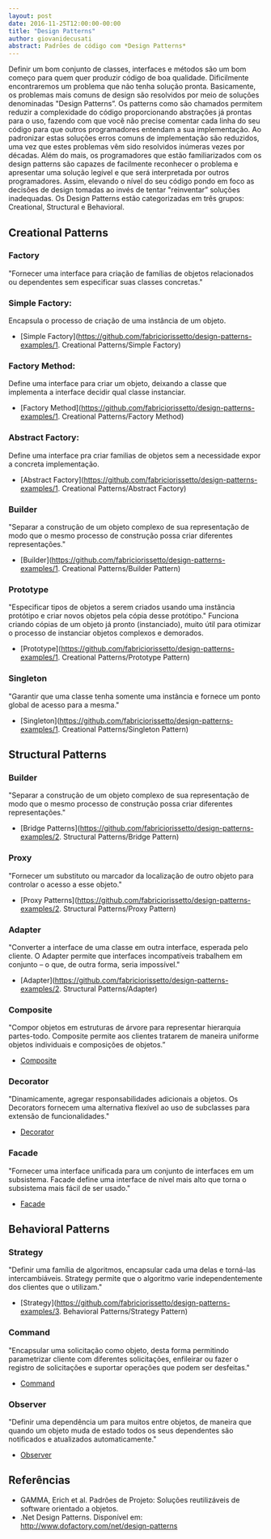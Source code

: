 ```yaml
---
layout: post
date: 2016-11-25T12:00:00-00:00
title: "Design Patterns"
author: giovanidecusati
abstract: Padrões de código com *Design Patterns*
---
```

Definir um bom conjunto de classes, interfaces e métodos são um bom começo para quem quer produzir código de boa qualidade. Dificilmente encontraremos um problema que não tenha solução pronta. Basicamente, os problemas mais comuns de design são resolvidos por meio de soluções denominadas "Design Patterns”. Os patterns como são chamados permitem reduzir a complexidade do código proporcionando abstrações já prontas para o uso, fazendo com que você não precise comentar cada linha do seu código para que outros programadores entendam a sua implementação. Ao padronizar estas soluções erros comuns de implementação são reduzidos, uma vez que estes problemas vêm sido resolvidos inúmeras vezes por décadas. Além do mais, os programadores que estão familiarizados com os design patterns são capazes de facilmente reconhecer o problema e apresentar uma solução legível e que será interpretada por outros programadores. Assim, elevando o nível do seu código pondo em foco as decisões de design tomadas ao invés de tentar "reinventar” soluções inadequadas. Os Design Patterns estão categorizadas em três grupos: Creational, Structural e Behavioral.

## Creational Patterns

### Factory
"Fornecer uma interface para criação de famílias de objetos relacionados ou dependentes sem especificar suas classes concretas."

### Simple Factory: 
Encapsula o processo de criação de uma instância de um objeto.
 * [Simple Factory](https://github.com/fabriciorissetto/design-patterns-examples/1. Creational Patterns/Simple Factory)

### Factory Method: 
Define uma interface para criar um objeto, deixando a classe que implementa a interface decidir qual classe instanciar.
 * [Factory Method](https://github.com/fabriciorissetto/design-patterns-examples/1. Creational Patterns/Factory Method)

### Abstract Factory: 
Define uma interface pra criar familias de objetos sem a necessidade expor a concreta implementação. 
 * [Abstract Factory](https://github.com/fabriciorissetto/design-patterns-examples/1. Creational Patterns/Abstract Factory)

### Builder
"Separar a construção de um objeto complexo de sua representação de modo que o mesmo processo de construção possa criar diferentes representações."
 * [Builder](https://github.com/fabriciorissetto/design-patterns-examples/1. Creational Patterns/Builder Pattern)

### Prototype
"Especificar tipos de objetos a serem criados usando uma instância protótipo e criar novos objetos pela cópia desse protótipo."
Funciona criando cópias de um objeto já pronto (instanciado), muito útil para otimizar o processo de instanciar objetos complexos e demorados.  
 * [Prototype](https://github.com/fabriciorissetto/design-patterns-examples/1. Creational Patterns/Prototype Pattern)

### Singleton
"Garantir que uma classe tenha somente uma instância e fornece um ponto global de acesso para a mesma." 
 * [Singleton](https://github.com/fabriciorissetto/design-patterns-examples/1. Creational Patterns/Singleton Pattern)

## Structural Patterns

### Builder
"Separar a construção de um objeto complexo de sua representação de modo que o mesmo processo de construção possa criar diferentes representações."
 * [Bridge Patterns](https://github.com/fabriciorissetto/design-patterns-examples/2. Structural Patterns/Bridge Pattern)

### Proxy
"Fornecer um substituto ou marcador da localização de outro objeto para controlar o acesso a esse objeto."
 * [Proxy Patterns](https://github.com/fabriciorissetto/design-patterns-examples/2. Structural Patterns/Proxy Pattern)

### Adapter
"Converter a interface de uma classe em outra interface, esperada pelo cliente. O Adapter permite que interfaces incompatíveis trabalhem em conjunto – o que, de outra forma, seria impossível."
 * [Adapter](https://github.com/fabriciorissetto/design-patterns-examples/2. Structural Patterns/Adapter)

### Composite
"Compor objetos em estruturas de árvore para representar hierarquia partes-todo. Composite permite aos clientes tratarem de maneira uniforme objetos individuais e composições de objetos.”
 * [Composite](http://www.codeproject.com/Articles/185797/Composite-Design-Pattern)

### Decorator
"Dinamicamente, agregar responsabilidades adicionais a objetos. Os Decorators fornecem uma alternativa flexível ao uso de subclasses para extensão de funcionalidades."
 * [Decorator](http://www.dofactory.com/net/decorator-design-pattern)

### Facade
"Fornecer uma interface unificada para um conjunto de interfaces em um subsistema. Facade define uma interface de nível mais alto que torna o subsistema mais fácil de ser usado."
 * [Facade](http://www.dofactory.com/net/facade-design-pattern)

## Behavioral Patterns

### Strategy
"Definir uma família de algoritmos, encapsular cada uma delas e torná-las intercambiáveis. Strategy permite que o algoritmo varie independentemente dos clientes que o utilizam."
 * [Strategy](https://github.com/fabriciorissetto/design-patterns-examples/3. Behavioral Patterns/Strategy Pattern)

### Command
"Encapsular uma solicitação como objeto, desta forma permitindo parametrizar cliente com diferentes solicitações, enfileirar ou fazer o registro de solicitações e suportar operações que podem ser desfeitas."
 * [Command](http://www.dofactory.com/net/command-design-pattern)

### Observer
"Definir uma dependência um para muitos entre objetos, de maneira que quando um objeto muda de estado todos os seus dependentes são notificados e atualizados automaticamente."
 * [Observer](http://www.dofactory.com/net/observer-design-pattern)

## Referências
 * GAMMA, Erich et al. Padrões de Projeto: Soluções reutilizáveis de software orientado a objetos.
 * .Net Design Patterns. Disponível em: <http://www.dofactory.com/net/design-patterns>